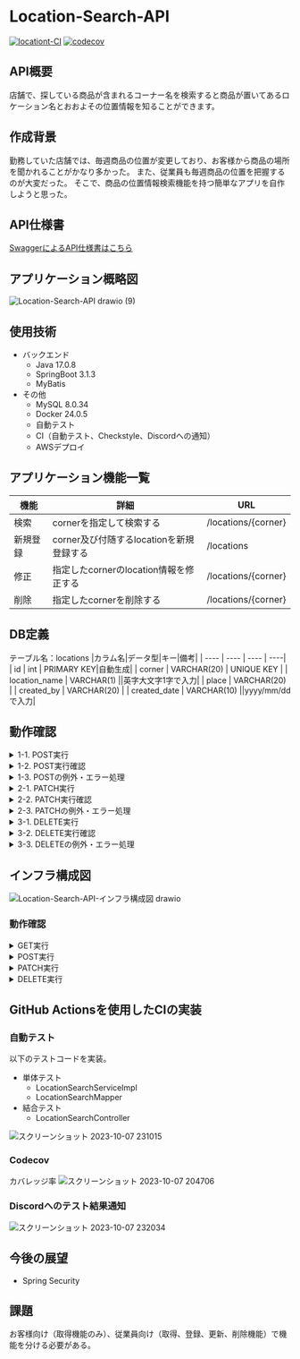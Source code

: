 # Location-Search-API

[![locationt-CI](https://github.com/Haruka2306/Location-Search-API/actions/workflows/ci.yml/badge.svg)](https://github.com/Haruka2306/Location-Search-API/actions/workflows/ci.yml)
[![codecov](https://codecov.io/gh/Haruka2306/Location-Search-API/graph/badge.svg?token=YMP3W386RF)](https://codecov.io/gh/Haruka2306/Location-Search-API)

## API概要
店舗で、探している商品が含まれるコーナー名を検索すると商品が置いてあるロケーション名とおおよその位置情報を知ることができます。

## 作成背景
勤務していた店舗では、毎週商品の位置が変更しており、お客様から商品の場所を聞かれることがかなり多かった。
また、従業員も毎週商品の位置を把握するのが大変だった。
そこで、商品の位置情報検索機能を持つ簡単なアプリを自作しようと思った。

## API仕様書
[SwaggerによるAPI仕様書はこちら](https://Haruka2306.github.io/Location-Search-API/)

## アプリケーション概略図
![Location-Search-API drawio (9)](https://github.com/Haruka2306/Location-Search-API/assets/137120436/367bfeda-ace4-4fc3-a19b-244a44da43a3)

## 使用技術
* バックエンド
  * Java 17.0.8
  * SpringBoot 3.1.3
  * MyBatis
* その他
  * MySQL 8.0.34
  * Docker 24.0.5
  * 自動テスト
  * CI（自動テスト、Checkstyle、Discordへの通知）
  * AWSデプロイ

## アプリケーション機能一覧
| 機能 | 詳細 | URL |
| ---- | ---- |----|
| 検索 | cornerを指定して検索する |/locations/{corner}
| 新規登録 | corner及び付随するlocationを新規登録する|/locations|
| 修正 | 指定したcornerのlocation情報を修正する |/locations/{corner}
| 削除 | 指定したcornerを削除する|/locations/{corner}
 
## DB定義
テーブル名：locations
|カラム名|データ型|キー|備考|
| ---- | ---- | ---- | ----|
| id | int | PRIMARY KEY|自動生成|
| corner | VARCHAR(20) | UNIQUE KEY |
| location_name | VARCHAR(1) ||英字大文字1字で入力|
| place | VARCHAR(20) |
| created_by | VARCHAR(20) |
| created_date | VARCHAR(10) ||yyyy/mm/ddで入力|

## 動作確認
<details>
<summary>1-1. POST実行</summary>
<div>
  
 ####
     curl --location 'http://localhost:8080/locations'

![location_post](https://github.com/Haruka2306/Location-Search-API/assets/137120436/5b57c8d1-b8c8-45f7-b2b3-db9dcf2c2fdb)

 
</div>
</details>

<details>
<summary>1-2. POST実行確認</summary>
<div>
  
 ####
     curl --location 'http://localhost:8080/locations/game'

![location_post-check](https://github.com/Haruka2306/Location-Search-API/assets/137120436/df86df2c-b519-4a1b-8971-03e3687128fa)

</div>
</details>

<details>
<summary>1-3. POSTの例外・エラー処理</summary>
<div>
1. 入力項目が空文字の時
  
 ####
     curl --location 'http://localhost:8080/locations'

![location-post-null400](https://github.com/Haruka2306/Location-Search-API/assets/137120436/ac866a00-8ec5-4091-afca-f48cceb3364e)
 
</div>

<div>
2. 入力項目が20文字以上の時
  
 ####
     curl --location 'http://localhost:8080/locations'

![location-post-20 charcters over 400](https://github.com/Haruka2306/Location-Search-API/assets/137120436/a4e5004f-d7fa-4851-baa8-b4072f58e158)

</div>

<div>
3. location_nameが英字大文字一字で入力されていない場合
  
 ####
     curl --location 'http://localhost:8080/locations'

![location_post-location_name400](https://github.com/Haruka2306/Location-Search-API/assets/137120436/ece80e9f-111a-489c-9a91-b6aee1fcaede)

</div>

<div>
4. created_dateが適切な形式で入力されていない場合
  
 ####
     curl --location 'http://localhost:8080/locations'

![location_post-created_date400](https://github.com/Haruka2306/Location-Search-API/assets/137120436/6c375e9d-a2fa-44aa-9fd7-ca765fb691dd)

</div>

<div>
5. 既に登録済みのcorner名が入力された場合
  
 ####
     curl --location 'http://localhost:8080/locations'

![location_post409](https://github.com/Haruka2306/Location-Search-API/assets/137120436/b0f42f69-9c19-4398-b75d-b1235678c06b)

</div>
</details>

<details>
<summary>2-1. PATCH実行</summary>
<div>
  
 ####
     curl --location --request PATCH 'http://localhost:8080/locations/toy'

![location_patch](https://github.com/Haruka2306/Location-Search-API/assets/137120436/1fd0ae5f-e9b1-4c3c-ba18-295d68e409a2)

</div>
</details>

<details>
<summary>2-2. PATCH実行確認</summary>
<div>
  
 ####
     curl --location 'http://localhost:8080/locations/toy'

![location_patch-check](https://github.com/Haruka2306/Location-Search-API/assets/137120436/b4172b62-f0a1-46a5-b7ec-5974e73f3fb7)

</div>
</details>

<details>
<summary>2-3. PATCHの例外・エラー処理</summary>
<div>
1. 入力項目が空文字の時
  
 ####
     curl --location 'http://localhost:8080/locations/toy'

![patch-null400](https://github.com/Haruka2306/Location-Search-API/assets/137120436/d13a0676-2520-4ae5-ad25-52bc69caa00b)

 
</div>

<div>
2. 入力項目が20文字以上の時
  
 ####
     curl --location 'http://localhost:8080/locations/toy'

![patch-20 characters over 400](https://github.com/Haruka2306/Location-Search-API/assets/137120436/3d5b0240-3c65-4197-88db-4cb4ca6ff443)


</div>

<div>
3. location_nameが英字大文字一字で入力されていない場合
  
 ####
     curl --location 'http://localhost:8080/locations/toy'

![patch-location_name400](https://github.com/Haruka2306/Location-Search-API/assets/137120436/c4a3cd04-0b7f-4a47-af5c-dbf07f03651b)

</div>

<div>
4. created_dateが適切な形式で入力されていない場合
  
 ####
     curl --location 'http://localhost:8080/locations/toy'

![patch-created_date400](https://github.com/Haruka2306/Location-Search-API/assets/137120436/979feff6-aca7-4e75-9b1f-fd1cdf28480b)


</div>

<div>
5. 指定したcornerがDBに登録されていない場合
  
 ####
     curl --location 'http://localhost:8080/locations/music'

![patch-404](https://github.com/Haruka2306/Location-Search-API/assets/137120436/9b54c4c8-eb85-4265-b773-dbd33068141f)

</div>
</details>

<details>
<summary>3-1. DELETE実行</summary>
<div>
  
 ####
     curl --location --request DELETE 'http://localhost:8080/locations/outdoor-product'

![location_delete](https://github.com/Haruka2306/Location-Search-API/assets/137120436/bc1967ac-510f-408c-b053-1a5c88b98415)

</div>
</details>

<details>
<summary>3-2. DELETE実行確認</summary>
<div>
  
 ####
     curl --location 'http://localhost:8080/locations/outdoor-product'

![location_delete-check](https://github.com/Haruka2306/Location-Search-API/assets/137120436/c224621a-6e19-4aa1-acd3-dea6c4ca1740)

</div>
</details>

<details>
<summary>3-3. DELETEの例外・エラー処理</summary>
<div>
指定したcornerがDBに登録されていない場合
  
 ####
     curl --location 'http://localhost:8080/locations/music'

![delete-404](https://github.com/Haruka2306/Location-Search-API/assets/137120436/754d5932-0d04-4005-9737-b58c0adc1888)

</div>
</details>

## インフラ構成図
![Location-Search-API-インフラ構成図 drawio](https://github.com/Haruka2306/Location-Search-API/assets/137120436/15ab8e60-d321-4778-a741-00f2914280f2)
### 動作確認
<details>
<summary>GET実行</summary>
<div>
  
![ec2-rds-get](https://github.com/Haruka2306/Location-Search-API/assets/137120436/add97034-cfed-45dc-a6df-feecccd21d9f)

</div>
</details>

<details>
<summary>POST実行</summary>
<div>
  
![ec2-rds-post](https://github.com/Haruka2306/Location-Search-API/assets/137120436/207c6fe3-d8c2-4346-a627-41695c7a5354)

</div>
</details>

<details>
<summary>PATCH実行</summary>
<div>
  
![ec2-rds-patch](https://github.com/Haruka2306/Location-Search-API/assets/137120436/16a549ad-90d4-47d6-8800-37f5514dba7e)

</div>
</details>

<details>
<summary>DELETE実行</summary>
<div>
  
![ec2-rds-delete](https://github.com/Haruka2306/Location-Search-API/assets/137120436/8e5a0db0-35ce-45b9-9983-fd1f2348e6fb)

</div>
</details>

## GitHub Actionsを使用したCIの実装
### 自動テスト
以下のテストコードを実装。
* 単体テスト
  * LocationSearchServiceImpl
  * LocationSearchMapper
* 結合テスト
  * LocationSearchController

![スクリーンショット 2023-10-07 231015](https://github.com/Haruka2306/Location-Search-API/assets/137120436/d3a26bad-56ec-44da-a900-d3dbde289660)
### Codecov
カバレッジ率
![スクリーンショット 2023-10-07 204706](https://github.com/Haruka2306/Location-Search-API/assets/137120436/dc5f077d-3744-4e76-aa01-0f68a77e3755)
### Discordへのテスト結果通知
![スクリーンショット 2023-10-07 232034](https://github.com/Haruka2306/Location-Search-API/assets/137120436/e428eee3-8714-408e-a4b8-c14829c7ef16)

## 今後の展望
* Spring Security

## 課題
お客様向け（取得機能のみ）、従業員向け（取得、登録、更新、削除機能）で機能を分ける必要がある。
